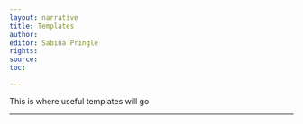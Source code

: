 ```yaml
---
layout: narrative
title: Templates
author:
editor: Sabina Pringle
rights:
source:
toc:

---
```


This is where useful templates will go

___
